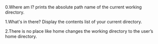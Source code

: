 0.Where am I?
prints the absolute path name of the current working directory.

1.What's in there?
Display the contents list of your current directory.

2.There is no place like home
changes the working directory to the user’s home directory.

